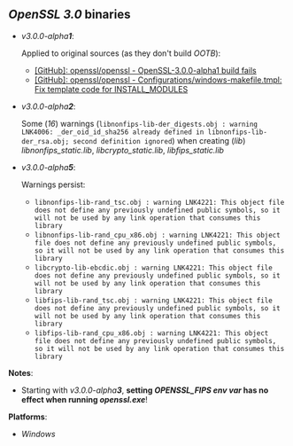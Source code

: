 *OpenSSL 3.0* binaries
----------------------

- *v3.0.0-alpha**1***:

    Applied to original sources (as they don't build *OOTB*):
    - [[GitHub]: openssl/openssl - OpenSSL-3.0.0-alpha1 build fails](https://github.com/openssl/openssl/pull/11774)
    - [[GitHub]: openssl/openssl - Configurations/windows-makefile.tmpl: Fix template code for INSTALL\_MODULES](https://github.com/openssl/openssl/pull/11629)

- *v3.0.0-alpha**2***:

    Some (*16*) warnings (`libnonfips-lib-der_digests.obj : warning LNK4006: _der_oid_id_sha256 already defined in libnonfips-lib-der_rsa.obj; second definition ignored`) when creating (*lib*) *libnonfips\_static.lib*, *libcrypto\_static.lib*, *libfips\_static.lib*

- *v3.0.0-alpha**5***:

    Warnings persist:
    - `libnonfips-lib-rand_tsc.obj : warning LNK4221: This object file does not define any previously undefined public symbols, so it will not be used by any link operation that consumes this library`
    - `libnonfips-lib-rand_cpu_x86.obj : warning LNK4221: This object file does not define any previously undefined public symbols, so it will not be used by any link operation that consumes this library`
    - `libcrypto-lib-ebcdic.obj : warning LNK4221: This object file does not define any previously undefined public symbols, so it will not be used by any link operation that consumes this library`
    - `libfips-lib-rand_tsc.obj : warning LNK4221: This object file does not define any previously undefined public symbols, so it will not be used by any link operation that consumes this library`
    - `libfips-lib-rand_cpu_x86.obj : warning LNK4221: This object file does not define any previously undefined public symbols, so it will not be used by any link operation that consumes this library`

**Notes**:
- Starting with *v3.0.0-alpha**3***, **setting *OPENSSL\_FIPS* *env var* has no effect when running *openssl.exe***!

**Platforms**:
- *Windows*

